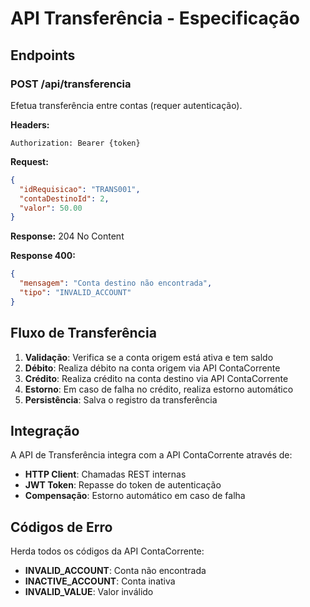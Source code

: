 # API Transferência - Especificação

## Endpoints

### POST /api/transferencia
Efetua transferência entre contas (requer autenticação).

**Headers:**
```
Authorization: Bearer {token}
```

**Request:**
```json
{
  "idRequisicao": "TRANS001",
  "contaDestinoId": 2,
  "valor": 50.00
}
```

**Response:** 204 No Content

**Response 400:**
```json
{
  "mensagem": "Conta destino não encontrada",
  "tipo": "INVALID_ACCOUNT"
}
```

## Fluxo de Transferência

1. **Validação**: Verifica se a conta origem está ativa e tem saldo
2. **Débito**: Realiza débito na conta origem via API ContaCorrente
3. **Crédito**: Realiza crédito na conta destino via API ContaCorrente
4. **Estorno**: Em caso de falha no crédito, realiza estorno automático
5. **Persistência**: Salva o registro da transferência

## Integração

A API de Transferência integra com a API ContaCorrente através de:
- **HTTP Client**: Chamadas REST internas
- **JWT Token**: Repasse do token de autenticação
- **Compensação**: Estorno automático em caso de falha

## Códigos de Erro

Herda todos os códigos da API ContaCorrente:
- **INVALID_ACCOUNT**: Conta não encontrada
- **INACTIVE_ACCOUNT**: Conta inativa
- **INVALID_VALUE**: Valor inválido

